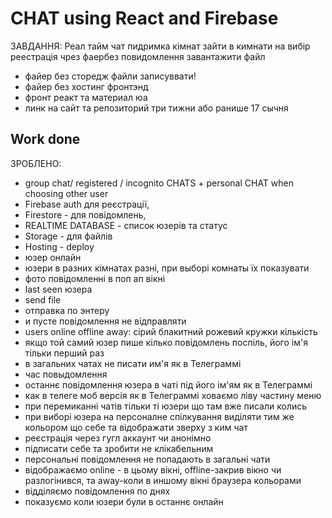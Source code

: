 # CHAT using React and Firebase
   
ЗАВДАННЯ: Реал тайм чат
пидримка кімнат зайти в кимнати на вибір
реестрація чрез фаербез
повидомлення завантажити файл
- файер без сторедж файли записуввати!
- файер без хостинг фронтэнд
- фронт  реакт та материал юа
- линк на сайт та репозиторий 
три тижни або ранише 17 сычня

## Work done

ЗРОБЛЕНО:
+ group chat/ registered / incognito СHATS + personal CHAT when choosing other user 
+ Firebase auth для реєстрації,
+ Firestore - для повідомлень,
+ REALTIME DATABASE - список юзерів та статус 
+ Storage - для файлів
+ Hosting - deploy
+ юзер онлайн
+ юзери в разних кімнатах разні, при выборі комнаты їх показувати
+ фото повідомленні в поп ап вікні
+ last seen юзера
+ send file 
+ отправка по энтеру
+ и пусте повідомлення не відправляти
+ users online offline away: сірий блакитний рожевий кружки кількість
+ якщо той самий юзер пише кілько повідомлень поспіль, його ім'я тільки перший раз
+ в загальних чатах не писати им'я як в Телеграммі
+ час повыдомлення 
+ останнє повідомлення юзера в чаті під його ім'ям як в Телеграммі
+ как в телеге моб версія як в Телеграммі ховаємо ліву частину меню
+ при перемиканні чатів тільки ті юзери що там вже писали колись
+ при виборі юзера на персоналне спілкування виділяти тим же кольором що себе та відображати зверху з ким чат
+ реєстрація через гугл аккаунт чи анонімно
+ підписати себе та зробити не клікабельним
+ персональні повідомлення не попадають в загальні чати
+ відображаємо online - в цьому вікні, offline-закрив вікно чи разлогінився, та away-коли в иншому вікні браузера кольорами
+ відділяємо повідомлення по днях
+ показуємо коли юзери були в останнє онлайн


